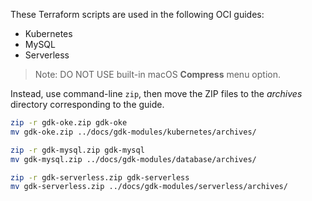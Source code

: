 These Terraform scripts are used in the following OCI guides:
  * Kubernetes
  * MySQL
  * Serverless

>Note: DO NOT USE built-in macOS **Compress** menu option.

Instead, use command-line `zip`, then move the ZIP files to the _archives_ directory corresponding to the guide.

```bash
zip -r gdk-oke.zip gdk-oke
mv gdk-oke.zip ../docs/gdk-modules/kubernetes/archives/
```

```bash
zip -r gdk-mysql.zip gdk-mysql
mv gdk-mysql.zip ../docs/gdk-modules/database/archives/
```

```bash
zip -r gdk-serverless.zip gdk-serverless
mv gdk-serverless.zip ../docs/gdk-modules/serverless/archives/
```
